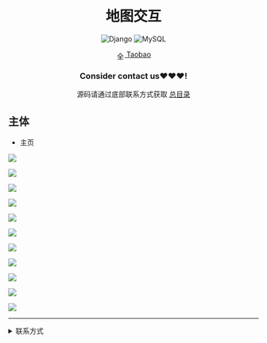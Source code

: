 
<div align="center">
  <h1>地图交互</h1>

![Django](https://img.shields.io/badge/Django-3.x-green.svg?style=for-the-badge&logo=flask&logoColor=white&style=plastic)
![MySQL](https://img.shields.io/badge/MySQL-4479A1.svg?style=for-the-badge&logo=mysql&logoColor=white&style=plastic)

<img src="https://www.taobao.com/favicon.ico" alt="全球 Web 图标" role="presentation" data-bm="45" width="17" height="17" align="center" ><a href='https://shop230447850.taobao.com/' > Taobao</a></img>
  ### **Consider contact us❤️❤️❤️!**
</div>

<div align="center">

源码请通过底部联系方式获取 [总目录](https://gitee.com/k54kdk/k54kdk/#djangomysql系统展示)

</div>

## 主体
- 主页

![](https://gitee.com/k54kdk/result_display/raw/master/src/地图交互/1.png)

![](https://gitee.com/k54kdk/result_display/raw/master/src/地图交互/2.png)

![](https://gitee.com/k54kdk/result_display/raw/master/src/地图交互/3.png)

![](https://gitee.com/k54kdk/result_display/raw/master/src/地图交互/4.png)

![](https://gitee.com/k54kdk/result_display/raw/master/src/地图交互/use1.png)

![](https://gitee.com/k54kdk/result_display/raw/master/src/地图交互/use2.png)

![](https://gitee.com/k54kdk/result_display/raw/master/src/地图交互/use3.png)

![](https://gitee.com/k54kdk/result_display/raw/master/src/地图交互/use4.png)

![](https://gitee.com/k54kdk/result_display/raw/master/src/地图交互/use5.png)

![](https://gitee.com/k54kdk/result_display/raw/master/src/地图交互/use6.png)

![](https://gitee.com/k54kdk/result_display/raw/master/src/地图交互/use7.png)

***
<details>
<summary> 联系方式</summary>
<html>
    <div align="center">
        <table align="center" >
            <tr>
                <td>
                    <img src="https://gitcode.net/k54kdk/result_display/-/raw/master/src/联系二维码/微信好友.jpg" height=350/>
                </td>
                <td>
                    <img src="https://gitcode.net/k54kdk/result_display/-/raw/master/src/联系二维码/QQ好友.jpg" height=350/>
                </td>
            </tr>
        </table>
    </div>
</html>
<details>
<summary> 联系方式</summary>
<html>
    <div align="center">
        <table align="center" >
            <tr>
                <td>
                    <img src="https://gitcode.net/k54kdk/result_display/-/raw/master/src/联系二维码/微信好友.jpg" height=350/>
                </td>
                <td>
                    <img src="https://gitcode.net/k54kdk/result_display/-/raw/master/src/联系二维码/QQ好友.jpg" height=350/>
                </td>
            </tr>
        </table>
    </div>
</html>
